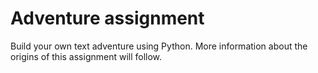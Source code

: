 # Adventure assignment

Build your own text adventure using Python. More information about the origins of this assignment will follow.